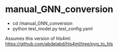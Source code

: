 # manual_GNN_conversion
- cd /manual_GNN_conversion
- python test_model.py test_config.yaml

Assumes this version of hls4ml: https://github.com/abdelabd/hls4ml/tree/pyg_to_hls
